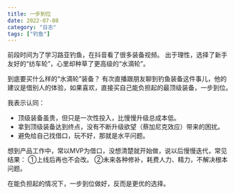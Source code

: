 ```yaml
---
title: 一步到位
date: 2022-07-08
category: "日志"
tags: ["钓鱼"]
---
```

前段时间为了学习路亚钓鱼，在抖音看了很多装备视频。
出于理性，选择了新手友好的“纺车轮”，心里却种草了更高级的“水滴轮”。

到底要买什么样的“水滴轮”装备？
有次直播跟朋友聊到钓鱼装备这件事儿，他的建议是借别人的体验，如果喜欢，直接买自己能负担起的最顶级装备，一步到位。

我表示认同：
- 顶级装备虽贵，但只是一次性投入，比慢慢升级总成本低。
- 拿到顶级装备达到终点，没有不断升级欲望（蔡加尼克效应）带来的困扰。
- 避免给自己找借口，玩不好，那就是水平问题。

想到产品工作中，常以MVP为借口，没想清楚就开始做，说以后慢慢迭代，常见结果：
①上线后再也不会改。
②未来各种修补，耗费人力、精力，不解决根本问题。

在能负担起的情况下，一步到位做好，反而是更优的选择。

